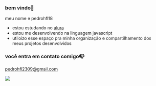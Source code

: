 ### bem vindo💙

meu nome e pedrohfl18

- estou estudando no [alura](www://www.alura.com.br)
- estou me desenvolvendo na linguagem javascript
- utiloizo esse espaço pra minha organização  e compartilhamento dos meus projetos desenvolvidos 

### você entra em contato comigo📭

pedrohfl2309@gmail.com

![](https://media1.tenor.com/m/L6jNq3Hx28cAAAAd/sombar-palmeiras-corinthians-s%C3%A3o-paulo-santos-futebol-brasileiro.gif)

